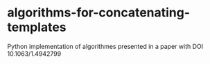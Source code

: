 # algorithms-for-concatenating-templates
Python implementation of algorithmes presented in a paper with DOI 10.1063/1.4942799
